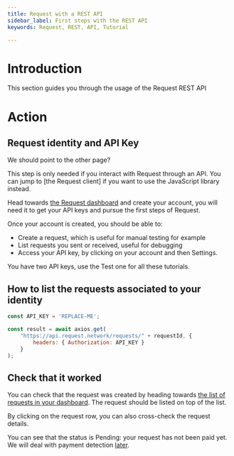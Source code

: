 ```yaml
---
title: Request with a REST API
sidebar_label: First steps with the REST API
keywords: Request, REST, API, Tutorial

---
```



# Introduction

This section guides you through the usage of the Request REST API

# Action
## Request identity and API Key

We should point to the other page?

This step is only needed if you interact with Request through an API. You can jump to [the Request client] if you want to use the JavaScript library instead.

Head towards [the Request dashboard](https://dashboard.request.network) and create your account, you will need it to get your API keys and pursue the first steps of Request.

Once your account is created, you should be able to:

- Create a request, which is useful for manual testing for example
- List requests you sent or received, useful for debugging
- Access your API key, by clicking on your account and then Settings.

You have two API keys, use the Test one for all these tutorials.

## How to list the requests associated to your identity

```jsx live
const API_KEY = 'REPLACE-ME';

const result = await axios.get(
	"https://api.request.network/requests/" + requestId, {
		headers: { Authorization: API_KEY }
	}
);
```

## Check that it worked

You can check that the request was created by heading towards [the list of requests in your dashboard](https://dashboard.request.network/dashboard). The request should be listed on top of the list.

By clicking on the request row, you can also cross-check the request details.

You can see that the status is Pending: your request has not been paid yet. We will deal with payment detection [later]().

<!--TODO-->
